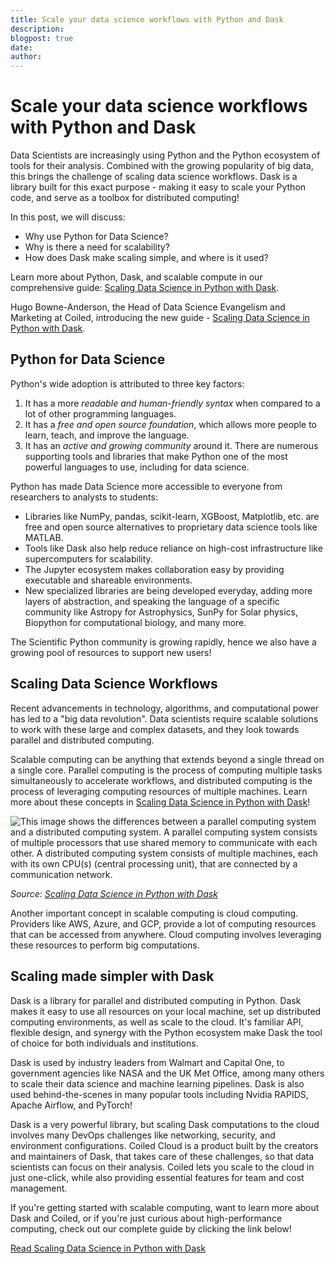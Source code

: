 ```yaml
---
title: Scale your data science workflows with Python and Dask
description: 
blogpost: true
date: 
author: 
---
```


# Scale your data science workflows with Python and Dask

Data Scientists are increasingly using Python and the Python ecosystem of tools for their analysis. Combined with the growing popularity of big data, this brings the challenge of scaling data science workflows. Dask is a library built for this exact purpose - making it easy to scale your Python code, and serve as a toolbox for distributed computing!

In this post, we will discuss:

- Why use Python for Data Science?
- Why is there a need for scalability?
- How does Dask make scaling simple, and where is it used?

Learn more about Python, Dask, and scalable compute in our comprehensive guide: [Scaling Data Science in Python with Dask](https://coiled.io/scaling-data-science-in-python-with-dask/?utm_source=website&utm_medium=blog&utm_campaign=guide-teaser).

Hugo Bowne-Anderson, the Head of Data Science Evangelism and Marketing at Coiled, introducing the new guide - [Scaling Data Science in Python with Dask](https://coiled.io/scaling-data-science-in-python-with-dask/?utm_source=website&utm_medium=blog&utm_campaign=guide-teaser).

## Python for Data Science

Python's wide adoption is attributed to three key factors:

1. It has a more *readable and human-friendly syntax* when compared to a lot of other programming languages.
2. It has a *free and open source foundation*, which allows more people to learn, teach, and improve the language.
3. It has an *active and growing community* around it. There are numerous supporting tools and libraries that make Python one of the most powerful languages to use, including for data science.

Python has made Data Science more accessible to everyone from researchers to analysts to students:

- Libraries like NumPy, pandas, scikit-learn, XGBoost, Matplotlib, etc. are free and open source alternatives to proprietary data science tools like MATLAB. 
- Tools like Dask also help reduce reliance on high-cost infrastructure like supercomputers for scalability. 
- The Jupyter ecosystem makes collaboration easy by providing executable and shareable environments. 
- New specialized libraries are being developed everyday, adding more layers of abstraction, and speaking the language of a specific community like Astropy for Astrophysics, SunPy for Solar physics, Biopython for computational biology, and many more.

The Scientific Python community is growing rapidly, hence we also have a growing pool of resources to support new users!

## Scaling Data Science Workflows

Recent advancements in technology, algorithms, and computational power has led to a "big data revolution". Data scientists require scalable solutions to work with these large and complex datasets, and they look towards parallel and distributed computing.

Scalable computing can be anything that extends beyond a single thread on a single core. Parallel computing is the process of computing multiple tasks simultaneously to accelerate workflows, and distributed computing is the process of leveraging computing resources of multiple machines. Learn more about these concepts in [Scaling Data Science in Python with Dask](https://coiled.io/scaling-data-science-in-python-with-dask/?utm_source=website&utm_medium=blog&utm_campaign=guide-teaser)!

<img src="https://cdn.prod.website-files.com/63192998e5cab906c1b55f6e/633f7b58761c5f40532a8350_Images-Pillar-1-Dask-Python.png" alt="This image shows the differences between a parallel computing system and a distributed computing system. A parallel computing system consists of multiple processors that use shared memory to communicate with each other. A distributed computing system consists of multiple machines, each with its own CPU(s) (central processing unit), that are connected by a communication network.">

*Source: [Scaling Data Science in Python with Dask](https://coiled.io/scaling-data-science-in-python-with-dask/?utm_source=website&utm_medium=blog&utm_campaign=guide-teaser)*

Another important concept in scalable computing is cloud computing. Providers like AWS, Azure, and GCP, provide a lot of computing resources that can be accessed from anywhere. Cloud computing involves leveraging these resources to perform big computations.

## Scaling made simpler with Dask

Dask is a library for parallel and distributed computing in Python. Dask makes it easy to use all resources on your local machine, set up distributed computing environments, as well as scale to the cloud. It's familiar API, flexible design, and synergy with the Python ecosystem make Dask the tool of choice for both individuals and institutions.

Dask is used by industry leaders from Walmart and Capital One, to government agencies like NASA and the UK Met Office, among many others to scale their data science and machine learning pipelines. Dask is also used behind-the-scenes in many popular tools including Nvidia RAPIDS, Apache Airflow, and PyTorch!

Dask is a very powerful library, but scaling Dask computations to the cloud involves many DevOps challenges like networking, security, and environment configurations. Coiled Cloud is a product built by the creators and maintainers of Dask, that takes care of these challenges, so that data scientists can focus on their analysis. Coiled lets you scale to the cloud in just one-click, while also providing essential features for team and cost management.

If you're getting started with scalable computing, want to learn more about Dask and Coiled, or if you're just curious about high-performance computing, check out our complete guide by clicking the link below!

[Read Scaling Data Science in Python with Dask](https://coiled.io/scaling-data-science-in-python-with-dask/?utm_source=website&utm_medium=blog&utm_campaign=guide-teaser)